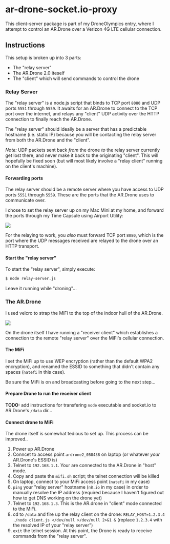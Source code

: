 ar-drone-socket.io-proxy
========================

This client-server package is part of my DroneOlympics entry, where I attempt
to control an AR.Drone over a Verizon 4G LTE cellular connection.

Instructions
------------

This setup is broken up into 3 parts:

  * The "relay server"
  * The AR.Drone 2.0 iteself
  * The "client" which will send commands to control the drone


### Relay Server

The "relay server" is a node.js script that binds to TCP port `8080` and UDP ports
`5551` through `5559`. It awaits for an AR.Drone to connect to the TCP port over
the internet, and relays any "client" UDP activity over the HTTP connection to
finally reach the AR.Drone.

The "relay server" should ideally be a server that has a predictable hostname
(i.e. static IP) because you will be contacting the relay server from both the
AR.Drone and the "client".

_Note:_ UDP packets sent back _from_ the drone _to_ the relay server currently
get lost there, and never make it back to the originating "client". This will
hopefully be fixed soon (but will most likely involve a "relay client" running on
the client's machine).

#### Forwarding ports

The relay server should be a remote server where you have access to UDP ports
`5551` through `5559`. These are the ports that the AR.Drone uses to communicate over.

I chose to set the relay server up on my Mac Mini at my home, and forward the
ports through my Time Capsule using Airport Utility:

![](http://f.cl.ly/items/1p051N1V3I431d1k0u21/Screen%20Shot%202012-12-11%20at%208.46.59%20PM.png)

For the relaying to work, you _also_ must forward TCP port `8080`, which is the
port where the UDP messages received are relayed to the drone over an HTTP
transport.

#### Start the "relay server"

To start the "relay server", simply execute:

``` bash
$ node relay-server.js
```

Leave it running while "droning"...


### The AR.Drone

I used velcro to strap the MiFi to the top of the indoor hull of the AR.Drone.

![](http://f.cl.ly/items/440o273z0D2k2j3J3N1V/drone-mifi.png)

On the drone itself I have running a "receiver client" which establishes a
connection to the remote "relay server" over the MiFi's cellular connection.

#### The MiFi

I set the MiFi up to use WEP encryption (rather than the default WPA2 encryption),
and renamed the ESSID to something that didn't contain any spaces (`natefi` in
this case).

Be sure the MiFi is on and broadcasting before going to the next step...

#### Prepare Drone to run the receiver client

__TODO:__ add instructions for transfering `node` executable and socket.io to
AR.Drone's `/data` dir...

#### Connect drone to MiFi

The drone itself is somewhat tedious to set up. This process can be improved..

  1. Power up AR.Drone
  1. Conncet to access point `ardrone2_058438` on laptop (or whatever _your_ AR.Drone's ESSID is)
  1. Telnet to `192.168.1.1`. Your are connected to the AR.Drone in "host" mode.
  1. Copy and paste the `mifi.sh` script; the telnet connection will be killed
  1. On laptop, connect to your MiFi access point (`natefi` in my case)
  1. `ping` your "relay server" hostname (`n8.io` in my case) in order to manually resolve the IP address (required because I haven't figured out how to get DNS working on the drone yet)
  1. Telnet to `192.168.1.3`. This is the AR.drone in "client" mode connected to the MiFi.
  1. cd to `/data` and fire up the relay client on the drone: `RELAY_HOST=1.2.3.4 ./node client.js </dev/null >/dev/null 2>&1 &` (replace `1.2.3.4` with the resolved IP of your "relay server")
  1. `exit` the telnet session. At this point, the Drone is ready to receive commands from the "relay server".
